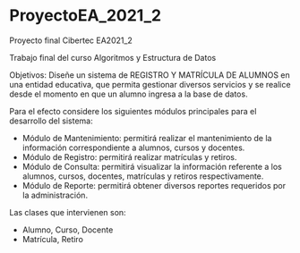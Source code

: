 # ProyectoEA_2021_2
Proyecto final Cibertec EA2021_2

Trabajo final del curso Algoritmos y Estructura de Datos

Objetivos:
Diseñe un sistema de REGISTRO Y MATRÍCULA DE ALUMNOS en una entidad 
educativa, que permita gestionar diversos servicios y se realice desde el momento en que 
un alumno ingresa a la base de datos.

Para el efecto considere los siguientes módulos principales para el desarrollo del sistema:
- Módulo de Mantenimiento: permitirá realizar el mantenimiento de la información
correspondiente a alumnos, cursos y docentes.
- Módulo de Registro: permitirá realizar matrículas y retiros.
- Módulo de Consulta: permitirá visualizar la información referente a los alumnos, cursos, 
docentes, matrículas y retiros respectivamente.
- Módulo de Reporte: permitirá obtener diversos reportes requeridos por la administración.

Las clases que intervienen son:
- Alumno, Curso, Docente
- Matrícula, Retiro
